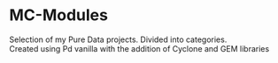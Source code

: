 # MC-Modules
Selection of my Pure Data projects. Divided into categories.  
Created using Pd vanilla with the addition of Cyclone and GEM libraries
